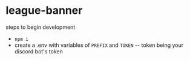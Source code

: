 # league-banner

steps to begin development  
  
- `npm i`
- create a .env with variables of `PREFIX` and `TOKEN` -- token being your discord bot's token
